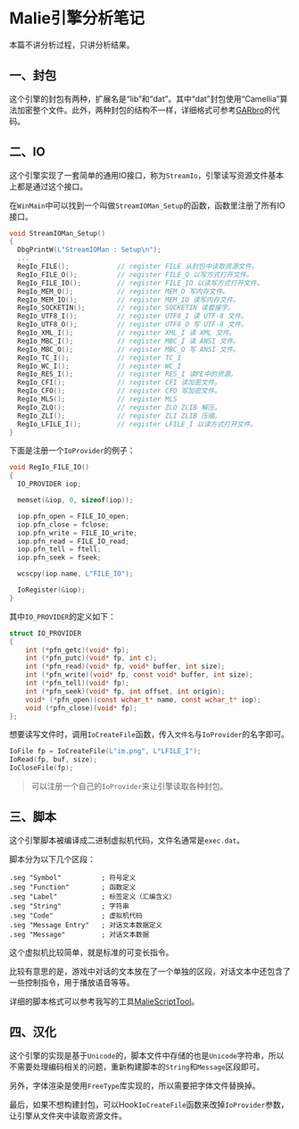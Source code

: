 # Malie引擎分析笔记

本篇不讲分析过程，只讲分析结果。

## 一、封包

这个引擎的封包有两种，扩展名是“lib”和“dat”。其中“dat”封包使用“Camellia”算法加密整个文件。此外，两种封包的结构不一样，详细格式可参考[GARbro](https://github.com/morkt/GARbro/blob/master/ArcFormats/Malie/ArcLIB.cs)的代码。

## 二、IO

这个引擎实现了一套简单的通用IO接口，称为`StreamIo`，引擎读写资源文件基本上都是通过这个接口。

在`WinMain`中可以找到一个叫做`StreamIOMan_Setup`的函数，函数里注册了所有IO接口。

```c
void StreamIOMan_Setup()
{
  DbgPrintW(L"StreamIOMan : Setup\n");
  ...
  RegIo_FILE();            // register FILE 从封包中读取资源文件。
  RegIo_FILE_O();          // register FILE_O 以写方式打开文件。
  RegIo_FILE_IO();         // register FILE_IO 以读写方式打开文件。
  RegIo_MEM_O();           // register MEM_O 写内存文件。
  RegIo_MEM_IO();          // register MEM_IO 读写内存文件。
  RegIo_SOCKETIN();        // register SOCKETIN 读套接字。
  RegIo_UTF8_I();          // register UTF8_I 读 UTF-8 文件。
  RegIo_UTF8_O();          // register UTF8_O 写 UTF-8 文件。
  RegIo_XML_I();           // register XML_I 读 XML 文件。
  RegIo_MBC_I();           // register MBC_I 读 ANSI 文件。
  RegIo_MBC_O();           // register MBC_O 写 ANSI 文件。
  RegIo_TC_I();            // register TC_I
  RegIo_WC_I();            // register WC_I
  RegIo_RES_I();           // register RES_I 读PE中的资源。
  RegIo_CFI();             // register CFI 读加密文件。
  RegIo_CFO();             // register CFO 写加密文件。
  RegIo_MLS();             // register MLS
  RegIo_ZLO();             // register ZLO ZLIB 解压。
  RegIo_ZLI();             // register ZLI ZLIB 压缩。
  RegIo_LFILE_I();         // register LFILE_I 以读方式打开文件。
}
```

下面是注册一个`IoProvider`的例子：

```c
void RegIo_FILE_IO()
{
  IO_PROVIDER iop;

  memset(&iop, 0, sizeof(iop));

  iop.pfn_open = FILE_IO_open;
  iop.pfn_close = fclose;
  iop.pfn_write = FILE_IO_write;
  iop.pfn_read = FILE_IO_read;
  iop.pfn_tell = ftell;
  iop.pfn_seek = fseek;

  wcscpy(iop.name, L"FILE_IO");

  IoRegister(&iop);
}
```

其中`IO_PROVIDER`的定义如下：

```c
struct IO_PROVIDER
{
	int (*pfn_getc)(void* fp);
	int (*pfn_putc)(void* fp, int c);
	int (*pfn_read)(void* fp, void* buffer, int size);
	int (*pfn_write)(void* fp, const void* buffer, int size);
	int (*pfn_tell)(void* fp);
	int (*pfn_seek)(void* fp, int offset, int origin);
	void* (*pfn_open)(const wchar_t* name, const wchar_t* iop);
	void (*pfn_close)(void* fp);
};
```

想要读写文件时，调用`IoCreateFile`函数，传入`文件名`与`IoProvider`的名字即可。

```c
IoFile fp = IoCreateFile(L"im.png", L"LFILE_I");
IoRead(fp, buf, size);
IoCloseFile(fp);
```

> 可以注册一个自己的`IoProvider`来让引擎读取各种封包。

## 三、脚本

这个引擎脚本被编译成二进制虚拟机代码，文件名通常是`exec.dat`。

脚本分为以下几个区段：

```
.seg "Symbol"          ; 符号定义
.seg "Function"        ; 函数定义
.seg "Label"           ; 标签定义（汇编含义）
.seg "String"          ; 字符串
.seg "Code"            ; 虚拟机代码
.seg "Message Entry"   ; 对话文本数据定义
.seg "Message"         ; 对话文本数据
```

这个虚拟机比较简单，就是标准的可变长指令。

比较有意思的是，游戏中对话的文本放在了一个单独的区段，对话文本中还包含了一些控制指令，用于播放语音等等。

详细的脚本格式可以参考我写的工具[MalieScriptTool](https://github.com/crskycode/Malie_Script_Tool)。

## 四、汉化

这个引擎的实现是基于`Unicode`的，脚本文件中存储的也是`Unicode`字符串，所以不需要处理编码相关的问题，重新构建脚本的`String`和`Message`区段即可。

另外，字体渲染是使用`FreeType`库实现的，所以需要把字体文件替换掉。

最后，如果不想构建封包，可以Hook`IoCreateFile`函数来改掉`IoProvider`参数，让引擎从文件夹中读取资源文件。

